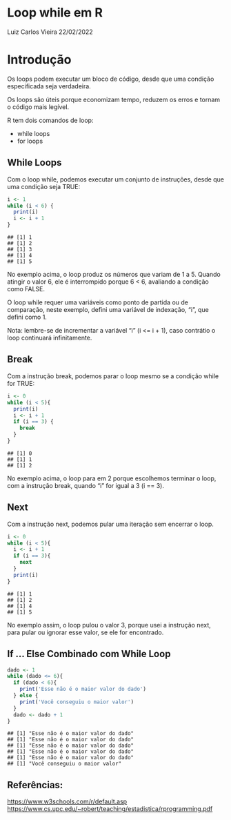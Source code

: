 Loop while em R
================
Luiz Carlos Vieira
22/02/2022

# Introdução

Os loops podem executar um bloco de código, desde que uma condição
especificada seja verdadeira.

Os loops são úteis porque economizam tempo, reduzem os erros e tornam o
código mais legível.

R tem dois comandos de loop:

-   while loops
-   for loops

## While Loops

Com o loop while, podemos executar um conjunto de instruções, desde que
uma condição seja TRUE:

``` r
i <- 1
while (i < 6) {
  print(i)
  i <- i + 1
}
```

    ## [1] 1
    ## [1] 2
    ## [1] 3
    ## [1] 4
    ## [1] 5

No exemplo acima, o loop produz os números que variam de 1 a 5. Quando
atingir o valor 6, ele é interrompido porque 6 &lt; 6, avaliando a
condição como FALSE.

O loop while requer uma variáveis como ponto de partida ou de
comparação, neste exemplo, defini uma variável de indexação, “i”, que
defini como 1.

Nota: lembre-se de incrementar a variável “i” (i &lt;= i + 1), caso
contrátio o loop continuará infinitamente.

## Break

Com a instrução break, podemos parar o loop mesmo se a condição while
for TRUE:

``` r
i <- 0
while (i < 5){
  print(i)
  i <- i + 1
  if (i == 3) {
    break
  }
}
```

    ## [1] 0
    ## [1] 1
    ## [1] 2

No exemplo acima, o loop para em 2 porque escolhemos terminar o loop,
com a instrução break, quando “i” for igual a 3 (i == 3).

## Next

Com a instrução next, podemos pular uma iteração sem encerrar o loop.

``` r
i <- 0
while (i < 5){
  i <- i + 1
  if (i == 3){
    next
  }
  print(i)
}
```

    ## [1] 1
    ## [1] 2
    ## [1] 4
    ## [1] 5

No exemplo assim, o loop pulou o valor 3, porque usei a instrução next,
para pular ou ignorar esse valor, se ele for encontrado.

## If … Else Combinado com While Loop

``` r
dado <- 1
while (dado <= 6){
  if (dado < 6){
    print('Esse não é o maior valor do dado')
  } else {
    print('Você conseguiu o maior valor')
  }
  dado <- dado + 1
}
```

    ## [1] "Esse não é o maior valor do dado"
    ## [1] "Esse não é o maior valor do dado"
    ## [1] "Esse não é o maior valor do dado"
    ## [1] "Esse não é o maior valor do dado"
    ## [1] "Esse não é o maior valor do dado"
    ## [1] "Você conseguiu o maior valor"

## Referências:

<https://www.w3schools.com/r/default.asp>
<https://www.cs.upc.edu/~robert/teaching/estadistica/rprogramming.pdf>
